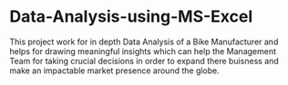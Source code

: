 # Data-Analysis-using-MS-Excel
This project work for in depth Data Analysis of a Bike Manufacturer and helps for drawing meaningful insights which can help the Management Team for taking crucial decisions in order to expand there buisness and make an impactable market presence around the globe.

